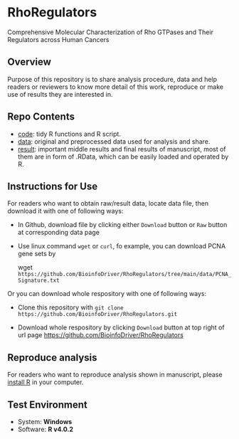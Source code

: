 # RhoRegulators
Comprehensive Molecular Characterization of Rho GTPases and Their Regulators across Human Cancers

## Overview

Purpose of this repository is to share analysis procedure, data and help readers or reviewers to know more detail of this work, reproduce or make use of results they are interested in.

## Repo Contents

* [code](https://github.com/BioinfoDriver/RhoRegulators/tree/main/code): tidy R functions and R script.
* [data](https://github.com/BioinfoDriver/RhoRegulators/tree/main/data): original and preprocessed data used for analysis and share.
* [result](https://github.com/BioinfoDriver/RhoRegulators/tree/main/result): important middle results and final results of manuscript, most of them are in form of .RData, which can be easily loaded and operated by R.

## Instructions for Use
For readers who want to obtain raw/result data, locate data file, then download it with one of following ways:

* In Github, download file by clicking either `Download` button or `Raw` button at corresponding data page

* Use linux command `wget` or `curl`, fo example, you can download PCNA gene sets by

  wget `https://github.com/BioinfoDriver/RhoRegulators/tree/main/data/PCNA_Signature.txt`

Or you can download whole respository with one of following ways:

* Clone this repository with `git clone https://github.com/BioinfoDriver/RhoRegulators.git`

* Download whole respository by clicking `Download` button at top right of url page https://github.com/BioinfoDriver/RhoRegulators

## Reproduce analysis

For readers who want to reproduce analysis shown in manuscript, please [install R](https://cran.r-project.org/) in your computer.

## Test Environment
* System: **Windows**
* Software: **R v4.0.2**
